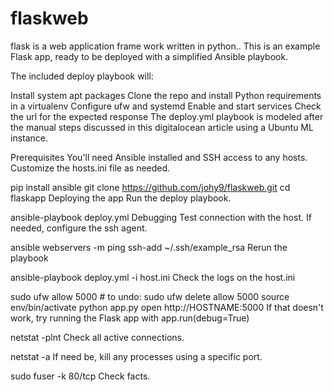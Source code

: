 ﻿# flaskweb
 flask is a web application frame work written in python..
This is an example Flask app, ready to be deployed with a simplified Ansible playbook.

The included deploy playbook will:

Install system apt packages
Clone the repo and install Python requirements in a virtualenv
Configure ufw and systemd
Enable and start services
Check the url for the expected response
The deploy.yml playbook is modeled after the manual steps discussed in this digitalocean article using a Ubuntu ML instance.

Prerequisites
You'll need Ansible installed and SSH access to any hosts. Customize the hosts.ini file as needed.

pip install ansible
git clone https://github.com/johy9/flaskweb.git
cd flaskapp
Deploying the app
Run the deploy playbook.

ansible-playbook deploy.yml
Debugging
Test connection with the host. If needed, configure the ssh agent.

ansible webservers -m ping
ssh-add ~/.ssh/example_rsa
Rerun the playbook 

ansible-playbook deploy.yml -i host.ini
Check the logs on the host.ini

sudo ufw allow 5000  # to undo: sudo ufw delete allow 5000
source env/bin/activate
python app.py
open http://HOSTNAME:5000
If that doesn't work, try running the Flask app with app.run(debug=True)

netstat -plnt
Check all active connections.

netstat -a
If need be, kill any processes using a specific port.

sudo fuser -k 80/tcp
Check facts.
